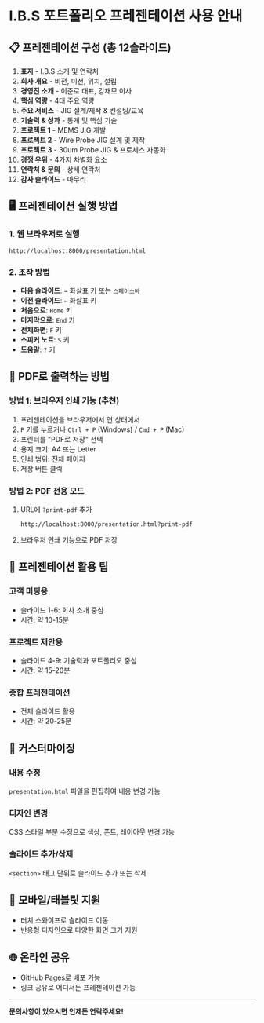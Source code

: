 # I.B.S 포트폴리오 프레젠테이션 사용 안내

## 📋 프레젠테이션 구성 (총 12슬라이드)

1. **표지** - I.B.S 소개 및 연락처
2. **회사 개요** - 비전, 미션, 위치, 설립
3. **경영진 소개** - 이준로 대표, 강재모 이사
4. **핵심 역량** - 4대 주요 역량
5. **주요 서비스** - JIG 설계/제작 & 컨설팅/교육
6. **기술력 & 성과** - 통계 및 핵심 기술
7. **프로젝트 1** - MEMS JIG 개발
8. **프로젝트 2** - Wire Probe JIG 설계 및 제작
9. **프로젝트 3** - 30um Probe JIG & 프로세스 자동화
10. **경쟁 우위** - 4가지 차별화 요소
11. **연락처 & 문의** - 상세 연락처
12. **감사 슬라이드** - 마무리

## 🖥️ 프레젠테이션 실행 방법

### 1. 웹 브라우저로 실행
```
http://localhost:8000/presentation.html
```

### 2. 조작 방법
- **다음 슬라이드**: `→` 화살표 키 또는 `스페이스바`
- **이전 슬라이드**: `←` 화살표 키
- **처음으로**: `Home` 키
- **마지막으로**: `End` 키
- **전체화면**: `F` 키
- **스피커 노트**: `S` 키
- **도움말**: `?` 키

## 📄 PDF로 출력하는 방법

### 방법 1: 브라우저 인쇄 기능 (추천)
1. 프레젠테이션을 브라우저에서 연 상태에서
2. `P` 키를 누르거나 `Ctrl + P` (Windows) / `Cmd + P` (Mac)
3. 프린터를 "PDF로 저장" 선택
4. 용지 크기: A4 또는 Letter
5. 인쇄 범위: 전체 페이지
6. 저장 버튼 클릭

### 방법 2: PDF 전용 모드
1. URL에 `?print-pdf` 추가
   ```
   http://localhost:8000/presentation.html?print-pdf
   ```
2. 브라우저 인쇄 기능으로 PDF 저장

## 🎯 프레젠테이션 활용 팁

### 고객 미팅용
- 슬라이드 1-6: 회사 소개 중심
- 시간: 약 10-15분

### 프로젝트 제안용
- 슬라이드 4-9: 기술력과 포트폴리오 중심
- 시간: 약 15-20분

### 종합 프레젠테이션
- 전체 슬라이드 활용
- 시간: 약 20-25분

## 🔧 커스터마이징

### 내용 수정
`presentation.html` 파일을 편집하여 내용 변경 가능

### 디자인 변경
CSS 스타일 부분 수정으로 색상, 폰트, 레이아웃 변경 가능

### 슬라이드 추가/삭제
`<section>` 태그 단위로 슬라이드 추가 또는 삭제

## 📱 모바일/태블릿 지원
- 터치 스와이프로 슬라이드 이동
- 반응형 디자인으로 다양한 화면 크기 지원

## 🌐 온라인 공유
- GitHub Pages로 배포 가능
- 링크 공유로 어디서든 프레젠테이션 가능

---

**문의사항이 있으시면 언제든 연락주세요!** 